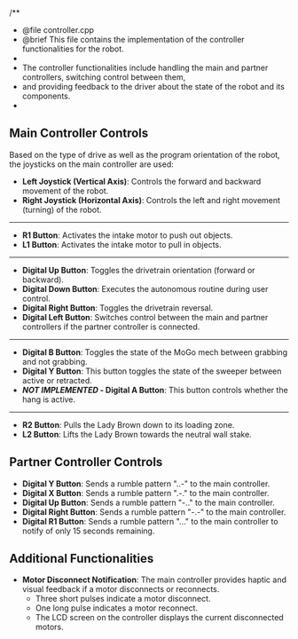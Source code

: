 /**
 * @file controller.cpp
 * @brief This file contains the implementation of the controller functionalities for the robot.
 *
 * The controller functionalities include handling the main and partner controllers, switching control between them,
 * and providing feedback to the driver about the state of the robot and its components.
 *

## Main Controller Controls

Based on the type of drive as well as the program orientation of the robot, the joysticks on the main controller are used:


- **Left Joystick (Vertical Axis)**: Controls the forward and backward movement of the robot.
- **Right Joystick (Horizontal Axis)**: Controls the left and right movement (turning) of the robot.
---

- **R1 Button**: Activates the intake motor to push out objects.
- **L1 Button**: Activates the intake motor to pull in objects.

---
- **Digital Up Button**: Toggles the drivetrain orientation (forward or backward).
- **Digital Down Button**: Executes the autonomous routine during user control.
- **Digital Right Button**: Toggles the drivetrain reversal.
- **Digital Left Button**: Switches control between the main and partner controllers if the partner controller is connected.

---
- **Digital B Button**: Toggles the state of the MoGo mech between grabbing and not grabbing.
- **Digital Y Button**: This button toggles the state of the sweeper between active or retracted.
- ***NOT IMPLEMENTED -* Digital A Button**: This button controls whether the hang is active.
---

- **R2 Button**: Pulls the Lady Brown down to its loading zone.
- **L2 Button**: Lifts the Lady Brown towards the neutral wall stake.


## Partner Controller Controls
- **Digital Y Button**: Sends a rumble pattern "..-" to the main controller.
- **Digital X Button**: Sends a rumble pattern ".-." to the main controller.
- **Digital Up Button**: Sends a rumble pattern "-.." to the main controller.
- **Digital Right Button**: Sends a rumble pattern "-.-" to the main controller.
- **Digital R1 Button**: Sends a rumble pattern "..." to the main controller to notify of only 15 seconds remaining.


## Additional Functionalities
- **Motor Disconnect Notification**: The main controller provides haptic and visual feedback if a motor disconnects or reconnects.
  - Three short pulses indicate a motor disconnect.
  - One long pulse indicates a motor reconnect.
  - The LCD screen on the controller displays the current disconnected motors.
